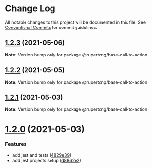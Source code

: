 # Change Log

All notable changes to this project will be documented in this file.
See [Conventional Commits](https://conventionalcommits.org) for commit guidelines.

## [1.2.3](https://github.com/rupert-ong/monorepo-components/compare/@rupertong/base-call-to-action@1.2.2...@rupertong/base-call-to-action@1.2.3) (2021-05-06)

**Note:** Version bump only for package @rupertong/base-call-to-action

## [1.2.2](https://github.com/rupert-ong/monorepo-components/compare/@rupertong/base-call-to-action@1.2.1...@rupertong/base-call-to-action@1.2.2) (2021-05-05)

**Note:** Version bump only for package @rupertong/base-call-to-action

## [1.2.1](https://github.com/rupert-ong/monorepo-components/compare/@rupertong/base-call-to-action@1.2.0...@rupertong/base-call-to-action@1.2.1) (2021-05-03)

**Note:** Version bump only for package @rupertong/base-call-to-action

# [1.2.0](https://github.com/rupert-ong/monorepo-components/compare/@rupertong/base-call-to-action@1.1.2...@rupertong/base-call-to-action@1.2.0) (2021-05-03)

### Features

- add jest and tests ([4829e39](https://github.com/rupert-ong/monorepo-components/commit/4829e393b49825b2ee08b60853434cffce0f5284))
- add jest projects setup ([d8862e2](https://github.com/rupert-ong/monorepo-components/commit/d8862e2a987c27caa76537f7798e3e0abcc69673))
